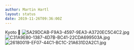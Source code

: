 ```yaml
---
author: Martin Hartl
layout: status
date: 2019-11-26T09:36:00Z
---
```

Kyoto 🍁 
![5A29DCAB-F9A3-4597-9EA3-A3720EC5C4C2.jpg](http://share.hartl.co/micro/5A29DCAB-F9A3-4597-9EA3-A3720EC5C4C2.jpg)
![C31A9E80-1387-4D7B-BC41-22CDA699503A.jpg](http://share.hartl.co/micro/C31A9E80-1387-4D7B-BC41-22CDA699503A.jpg)
![26180019-EF07-44C1-BC1C-21A631D2A2C1.jpg](http://share.hartl.co/micro/26180019-EF07-44C1-BC1C-21A631D2A2C1.jpg)